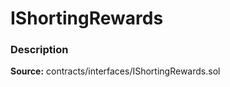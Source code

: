 # IShortingRewards

### Description <a id="description"></a>

**Source:** contracts/interfaces/IShortingRewards.sol

